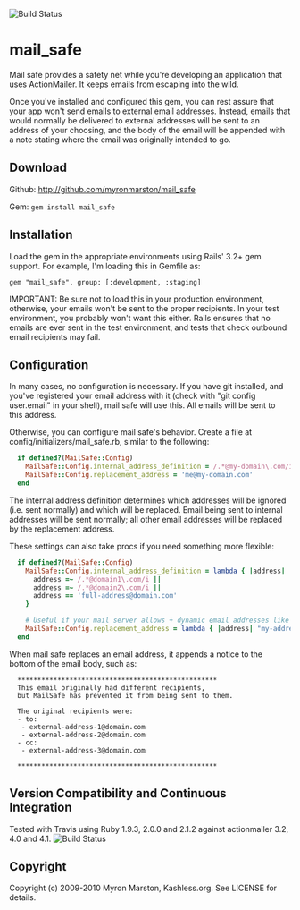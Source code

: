![Build Status](https://travis-ci.org/watu/mail_safe.svg?branch=master)

# mail_safe

Mail safe provides a safety net while you're developing an application that uses ActionMailer.
It keeps emails from escaping into the wild.

Once you've installed and configured this gem, you can rest assure that your app won't send
emails to external email addresses.  Instead, emails that would normally be delivered to external
addresses will be sent to an address of your choosing, and the body of the email will be appended
with a note stating where the email was originally intended to go.

## Download

Github: http://github.com/myronmarston/mail_safe

Gem: `gem install mail_safe`

## Installation

Load the gem in the appropriate environments using Rails' 3.2+ gem support.  For example, I'm loading this in Gemfile as:

  `gem "mail_safe", group: [:development, :staging]`

IMPORTANT: Be sure not to load this in your production environment, otherwise, your emails won't be sent to the proper
recipients. In your test environment, you probably won't want this either. Rails ensures that no emails are ever sent in the
test environment, and tests that check outbound email recipients may fail.

## Configuration

In many cases, no configuration is necessary.  If you have git installed, and you've registered your email address
with it (check with "git config user.email" in your shell), mail safe will use this.  All emails will be sent to this address.

Otherwise, you can configure mail safe's behavior.  Create a file at config/initializers/mail_safe.rb, similar to the following:

```ruby
  if defined?(MailSafe::Config)
    MailSafe::Config.internal_address_definition = /.*@my-domain\.com/i
    MailSafe::Config.replacement_address = 'me@my-domain.com'
  end
```

The internal address definition determines which addresses will be ignored (i.e. sent normally) and which will be replaced.  Email
being sent to internal addresses will be sent normally; all other email addresses will be replaced by the replacement address.

These settings can also take procs if you need something more flexible:

```ruby
  if defined?(MailSafe::Config)
    MailSafe::Config.internal_address_definition = lambda { |address|
      address =~ /.*@domain1\.com/i ||
      address =~ /.*@domain2\.com/i ||
      address == 'full-address@domain.com'
    }

    # Useful if your mail server allows + dynamic email addresses like gmail.
    MailSafe::Config.replacement_address = lambda { |address| "my-address+#{address.gsub(/[\w\-.]/, '_')}@gmail.com" }
  end
```

When mail safe replaces an email address, it appends a notice to the bottom of the email body, such as:

```
  **************************************************
  This email originally had different recipients,
  but MailSafe has prevented it from being sent to them.

  The original recipients were:
  - to:
   - external-address-1@domain.com
   - external-address-2@domain.com
  - cc:
   - external-address-3@domain.com

  **************************************************
```
## Version Compatibility and Continuous Integration

Tested with Travis using Ruby 1.9.3, 2.0.0 and 2.1.2 against actionmailer 3.2, 4.0 and 4.1. ![Build Status](https://travis-ci.org/watu/mail_safe.svg?branch=master)


## Copyright

Copyright (c) 2009-2010 Myron Marston, Kashless.org. See LICENSE for details.
